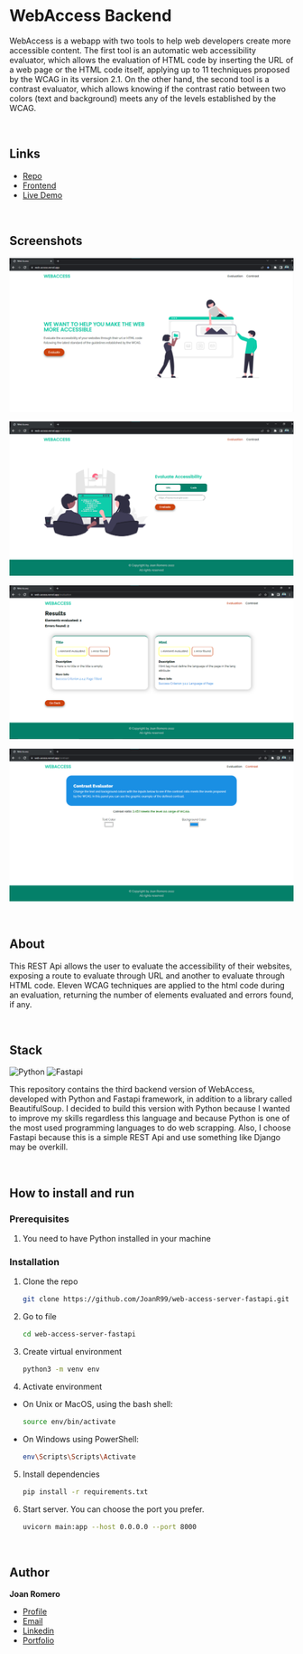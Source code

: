# WebAccess Backend

WebAccess is a webapp with two tools to help web developers create more accessible content. The first tool is an automatic web accessibility evaluator, which allows the evaluation of HTML code by inserting the URL of a web page or the HTML code itself, applying up to 11 techniques proposed by the WCAG in its version 2.1. On the other hand, the second tool is a contrast evaluator, which allows knowing if the contrast ratio between two colors (text and background) meets any of the levels established by the WCAG.

&nbsp;

## Links

- [Repo](https://github.com/JoanR99/web-access-server-fastapi 'WebAccess Backend repo')
- [Frontend](https://github.com/JoanR99/web-access-client 'WebAccess Frontend repo')
- [Live Demo](https://github.com/JoanR99/web-access-client 'Live View')

&nbsp;

## Screenshots

![Home Page](/screenshots/web-access.png 'Home Page')

![Evaluation Page](/screenshots/wa-3.png 'Evaluation Page')

![Results Page](/screenshots/wa-4.png 'Results Page')

![Contrast Page](/screenshots/wa-5.png 'Contrast Page')

&nbsp;

## About

This REST Api allows the user to evaluate the accessibility of their websites, exposing a route to evaluate through URL and another to evaluate through HTML code. Eleven WCAG techniques are applied to the html code during an evaluation, returning the number of elements evaluated and errors found, if any.

&nbsp;

## Stack

![Python] ![Fastapi]

This repository contains the third backend version of WebAccess, developed with Python and Fastapi framework, in addition to a library called BeautifulSoup. I decided to build this version with Python because I wanted to improve my skills regardless this language and because Python is one of the most used programming languages to do web scrapping. Also, I choose Fastapi because this is a simple REST Api and use something like Django may be overkill.

&nbsp;

## How to install and run

### Prerequisites

1. You need to have Python installed in your machine

### Installation

1. Clone the repo

   ```sh
   git clone https://github.com/JoanR99/web-access-server-fastapi.git
   ```

2. Go to file

   ```sh
   cd web-access-server-fastapi
   ```

3. Create virtual environment

   ```sh
   python3 -m venv env
   ```

4. Activate environment

- On Unix or MacOS, using the bash shell:

  ```sh
  source env/bin/activate
  ```

- On Windows using PowerShell:

  ```sh
  env\Scripts\Scripts\Activate
  ```

5. Install dependencies

   ```sh
   pip install -r requirements.txt
   ```

6. Start server. You can choose the port you prefer.

   ```sh
   uvicorn main:app --host 0.0.0.0 --port 8000
   ```

   &nbsp;

## Author

**Joan Romero**

- [Profile](https://github.com/JoanR99 'Github Joan Romero')
- [Email](mailto:romerojoan1999@gmail.com?subject=Hi 'Hi!')
- [Linkedin](https://www.linkedin.com/in/joanr99/ 'Linkedin Joan Romero')
- [Portfolio](https://portfolio-joan-romero.vercel.app/ 'Portfolio Joan Romero')

[python]: https://img.shields.io/badge/python-3670A0?style=for-the-badge&logo=python&logoColor=ffdd54
[fastapi]: https://img.shields.io/badge/FastAPI-005571?style=for-the-badge&logo=fastapi
